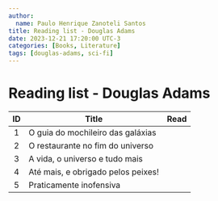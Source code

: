 ```yaml
---
author:
  name: Paulo Henrique Zanoteli Santos
title: Reading list - Douglas Adams
date: 2023-12-21 17:20:00 UTC-3
categories: [Books, Literature]
tags: [douglas-adams, sci-fi]
---
```


# Reading list - Douglas Adams

| ID  | Title                              | Read |
|:---:| ---------------------------------- |:----:|
| 1   | O guia do mochileiro das galáxias  |      |
| 2   | O restaurante no fim do universo   |      |
| 3   | A vida, o universo e tudo mais     |      |
| 4   | Até mais, e obrigado pelos peixes! |      |
| 5   | Praticamente inofensiva            |      |

